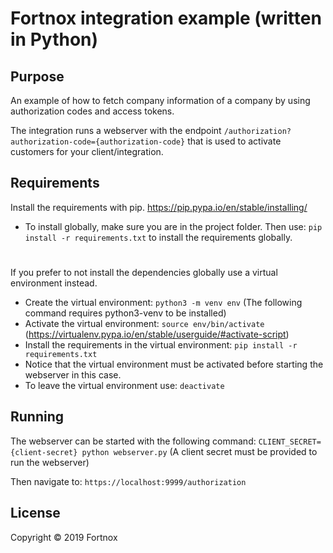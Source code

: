 # Fortnox integration example (written in Python)

## Purpose
An example of how to fetch company information of a company by using authorization codes and access tokens.

The integration runs a webserver with the endpoint ```/authorization?authorization-code={authorization-code}``` that is used to activate customers for your client/integration.

## Requirements
Install the requirements with pip. https://pip.pypa.io/en/stable/installing/

* To install globally, make sure you are in the project folder. Then use: ```pip install -r requirements.txt``` to install the requirements globally.
#
If you prefer to not install the dependencies globally use a virtual environment instead.
* Create the virtual environment: ```python3 -m venv env``` (The following command requires python3-venv to be installed)
* Activate the virtual environment: ```source env/bin/activate``` (https://virtualenv.pypa.io/en/stable/userguide/#activate-script)
* Install the requirements in the virtual environment: ```pip install -r requirements.txt```
* Notice that the virtual environment must be activated before starting the webserver in this case.
* To leave the virtual environment use: ```deactivate```

## Running
The webserver can be started with the following command:
`CLIENT_SECRET={client-secret} python webserver.py` (A client secret must be provided to run the webserver)

Then navigate to:
`https://localhost:9999/authorization`

## License
Copyright © 2019 Fortnox
